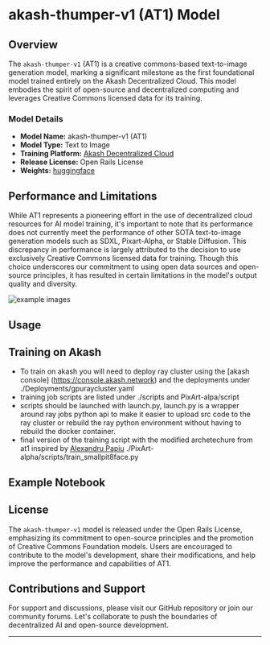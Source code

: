 
# akash-thumper-v1 (AT1) Model 

## Overview

The `akash-thumper-v1` (AT1) is a creative commons-based text-to-image generation model, marking a significant milestone as the first foundational model trained entirely on the Akash Decentralized Cloud. This model embodies the spirit of open-source and decentralized computing and leverages Creative Commons licensed data for its training. 

### Model Details

- **Model Name:** akash-thumper-v1 (AT1)
- **Model Type:** Text to Image
- **Training Platform:** [Akash Decentralized Cloud](https://akash.network)
- **Release License:** Open Rails License
- **Weights:** [huggingface](https://huggingface.co/thumperai/akash-thumper-v1/)


## Performance and Limitations

While AT1 represents a pioneering effort in the use of decentralized cloud resources for AI model training, it's important to note that its performance does not currently meet the performance of other SOTA text-to-image generation models such as SDXL, Pixart-Alpha, or Stable Diffusion.   This discrepancy in performance is largely attributed to the decision to use exclusively Creative Commons licensed data for training. Though this choice underscores our commitment to using open data sources and open-source principles, it has resulted in certain limitations in the model's output quality and diversity.

![example images](https://github.com/thumperai/at1/images/at1_image_examples.png)


## Usage


## Training on Akash 

- To train on akash you will need to deploy ray cluster using the [akash console] (https://console.akash.network) and the deployments under ./Deployments/gpuraycluster.yaml 
- training job scripts are listed under ./scripts and PixArt-alpa/script
- scripts should be launched with launch.py, launch.py is a wrapper around ray jobs python api to make it easier to upload src code to the ray cluster or rebuild the ray python environment without having to rebuild the docker container. 
- final version of the training script with the modified archetechure from at1 inspired by [Alexandru Papiu](https://github.com/apapiu/transformer_latent_diffusion) ./PixArt-alpha/scripts/train_smallpit8face.py


## Example Notebook


## License

The `akash-thumper-v1` model is released under the Open Rails License, emphasizing its commitment to open-source principles and the promotion of Creative Commons Foundation models. Users are encouraged to contribute to the model's development, share their modifications, and help improve the performance and capabilities of AT1.

## Contributions and Support

For support and discussions, please visit our GitHub repository or join our community forums. Let's collaborate to push the boundaries of decentralized AI and open-source development.

---
